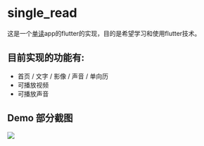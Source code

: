 # single_read

这是一个[单读](http://www.owspace.com/#read)app的flutter的实现，目的是希望学习和使用flutter技术。

## 目前实现的功能有:
- 首页 / 文字 / 影像 / 声音 / 单向历
- 可播放视频
- 可播放声音

## Demo 部分截图
<img src="./screenshots/single_read_screenshot.gif" />
